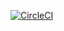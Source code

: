 [![CircleCI](https://circleci.com/gh/symm/docker-behat.svg?style=svg)](https://circleci.com/gh/symm/docker-behat)
